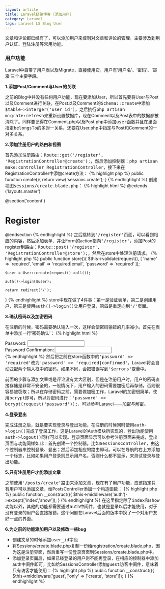 ```yaml
---
layout: article
title: Laravel搭建博客 (添加用户)
category: Laravel
tags: Laravel L5 Blog User
---
```

文章和评论都已经有了，可以添加用户来控制对文章和评论的管理，主要涉及到用户认证、登陆注册等常用功能。

### 用户功能
Laravel中自带了用户表以及Migrate，直接使用它，用户有‘用户名’、‘密码’、‘邮箱’三个主要字段。

<strong>1.添加Post/Comment与User的关联</strong>

之前的Blog中并没有任何用户功能，现在要添加User，所以首先要将User与Post以及Comment进行关联，在Post以及Comment的<samp>Schema::create</samp>中添加<samp>$table->interger('user_id')</samp>，之后执行<samp>php artisan migrate:refresh</samp>来重新设置数据库，现在Comment以及Post表中的数据都被清除了。同样要记得在Comment.php以及Post.php中添加<samp>user</samp>函数并且在里面指定<samp>belongsTo</samp>的多对一关系，还要在User.php中指定与Post和Comment的一对多关系。

<strong>2.添加注册用户的路由和视图</strong>

首先添加注册路由：<samp>Route::get('/register', 'RegistrationController@create');</samp>，然后添加控制器：<samp>php artisan make:controller RegistrationController</samp>，接下来在RegistrationController中添加create方法：
{% highlight php %}
public function create(){
    return view('sessions.create');
}
{% endhighlight %}
创建视图<samp>sessions/create.blade.php</samp>：
{% highlight html %}
@extends ('layouts.master')

@section('content')
	<div class="col-sm-8">
		<h1>Register</h1>
	</div>
@endsection
{% endhighlight %}
之后跳转到<samp>'/register'</samp>页面，可以看到相应的内容，然后添加表单、并让Form的action指向<samp>'/register'</samp>，添加Post的register到路由：<samp>Route::post('/register', 'RegistrationController@store');</samp>，然后在store中处理注册请求。
{% highlight php %}
public function store(){
    $this->validate(request(), [
        'name' => 'required',
        'email' => 'required|email',
        'password' => 'required'
    ]);

    $user = User::create(request()->all());

    auth()->login($user);

    return redirect('/');
}
{% endhighlight %}
store中现在做了4件事：第一是验证表单，第二是创建用户，第三是使用<samp>auth()->login()</samp>让用户登录，第四是重定向到<samp>'/'</samp>页面。

<strong>3.确认密码以及加密密码</strong>

在注册的时候，密码需要确认输入一次，这样会使密码输错的几率减小。首先在表单中添加一行‘密码确认’：
{% highlight html %}
<div class="form-group">
	<label for="password">Password:</label>
    <input type="password" class="form-control" id="password" name="password">
</div>

<div class="form-group">
	<label for="password_confirmation">Password Confirmation:</label>
    <input type="password" class="form-control" id="password_confirmation" name="password_confirmation">
</div>
{% endhighlight %}
然后把之前在store函数中的<samp>'password' => 'required'</samp>改为<samp>'password' => 'required|confirmed'</samp>，Laravel将会自动匹配两个输入框中的密码，如果不同，会把错误写到<samp>'$errors'</samp>变量中。

前面的步骤与添加文章或是评论没有太大区别，但是在注册用户时，用户的密码直接存储是非常不安全的，<span class="text-danger">一般情况下，用户输入的密码需要加密后再存储</span>，否则很容易被窃取；所以在存储密码之前，需要做加密工作，Laravel的加密很简单，使用<samp>bcrypt</samp>即可，所以对密码进行：<samp>'password' => bcrypt(request('password'));</samp>，可以参考[Laravel——加密与解密](https://d.laravel-china.org/docs/5.1/encryption)。

<strong>4.登录登出</strong>

完成注册之后，就是要实现登录与登出功能，在注册的时候同时使用<samp>auth->login()</samp>完成了登录工作，这是Laravel的Auth模块所实现的，登出功能使用<samp>auth->logout()</samp>同样可以实现。登录页面显示可以参考注册页面来完成，登出页面与功能同样如此：首先创建一个控制器，比如<samp>SessionsController</samp>，由这个控制器来控制登录、登出；然后添加相应的路由即可。可以在导航的右上方添加一个标志，比如如果用户登录则显示用户名，否则什么都不显示，来测试登录与登出功能。

<strong>5.只有注册用户才能添加文章</strong>

之前使用<samp>'/posts/create'</samp>路由来添加文章，现在有了用户功能，应该指定只有用户可以添加文章，给PostsController添加一个构造函数：
{% highlight php %}
public function __construct(){
    $this->middleware('auth')->except(['index','show']);
}
{% endhighlight %}
在这里指定除了<samp>index</samp>和<samp>show</samp>功能以外，其他的功能都需要通过<samp>auth</samp>中间件，也就是登录以后才能使用，对于没有登录的用户会直接报错，这个问题在Laravel后面的版本中换了一个对用户友好一点的界面。

<strong>6.为之前的功能添加用户以及修改一些bug</strong>

* 创建文章的时候添加<samp>user_id</samp>字段
* 将Sessions/create.blade.php复制一份给registration/create.blade.php，因为这是注册界面，然后重写一份登录页面到Sessions/create.blade.php中。
* 添加登录页面后，如果已经登录的用户则不能再登录，在相应的控制器中添加auth中间件即可，比如给SessionsController添加<samp>guest</samp>访客中间件，意味着只有访客才能使用：
{% highlight php %}
public function __construct(){
	$this->middleware('guest',['only' => ['create', 'store']]);
}
{% endhighlight %}